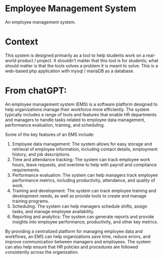 # Employee Management System

An employee management system. 

# Context
This system is designed primarily as a tool to help students work on a real-world product / project. It shouldn't matter that this tool is for students; what should matter is that the tools solves a problem it is meant to solve. This is a web-based php application with mysql / mariaDB as a database. 


# From chatGPT: 
An employee management system (EMS) is a software platform designed to help organizations manage their workforce more efficiently. The system typically includes a range of tools and features that enable HR departments and managers to handle tasks related to employee data management, performance evaluation, training, and scheduling.

Some of the key features of an EMS include:

1. Employee data management: The system allows for easy storage and retrieval of employee information, including contact details, employment history, and job descriptions.
2. Time and attendance tracking: The system can track employee work hours, leave requests, and overtime to help with payroll and compliance requirements.
3.  Performance evaluation: The system can help managers track employee performance metrics, including productivity, attendance, and quality of work.
4. Training and development: The system can track employee training and development needs, as well as provide tools to create and manage training programs.
5. Scheduling: The system can help managers schedule shifts, assign tasks, and manage employee availability.
6. Reporting and analytics: The system can generate reports and provide insights into employee performance, productivity, and other key metrics.


By providing a centralized platform for managing employee data and workflows, an EMS can help organizations save time, reduce errors, and improve communication between managers and employees. The system can also help ensure that HR policies and procedures are followed consistently across the organization.
